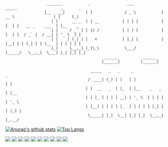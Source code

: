 ```
                  _______           _                ___             _____                   _       _   
                 |__   __|         | |              / _ \           |  __ \                 | |     (_)
                    | |      __ _  | | __          | | | |          | |  | |   __ _    ___  | |__    _ 
                    | |     / _` | | |/ /          | | | |          | |  | |  / _` |  / __| | '_ \  | |
                    | |    | (_| | |   <           | |_| |          | |__| | | (_| | | (__  | | | | | |
                    |_|     \__,_| |_|\_\           \___/           |_____/   \__,_|  \___| |_| |_| |_|
                                           ______           ______                                     
                                          |______|         |______|                  

                                     _____   _   _     _               _     
                                    / ____| (_) | |   | |             | |    
                                   | |  __   _  | |_  | |__    _   _  | |__  
                                   | | |_ | | | | __| | '_ \  | | | | | '_ \ 
                                   | |__| | | | | |_  | | | | | |_| | | |_) |
                                    \_____| |_|  \__| |_| |_|  \__,_| |_.__/  
```

[![Anurag's github stats](https://github-readme-stats.vercel.app/api?username=dlehdgud2380&hide_rank=True)](https://github.com/anuraghazra/github-readme-stats) [![Top Langs](https://github-readme-stats.vercel.app/api/top-langs/?username=dlehdgud2380&layout=compact)](https://github.com/anuraghazra/github-readme-stats)


<img src="https://img.shields.io/badge/Python-3776AB?style=flat&logo=python&logoColor=white"/>  <img src="https://img.shields.io/badge/Javascript-F7DF1E?style=flat&logo=javascript&logoColor=white"/> <img src="https://img.shields.io/badge/HTML5-E34F26?style=flat&logo=HTML5&logoColor=white"/>
<img src="https://img.shields.io/badge/SQLite-003B57?style=flat&logo=SQLite&logoColor=white"/> <img src="https://img.shields.io/badge/MySQL-003B57?style=flat&logo=MySQL&logoColor=white"/>
<img src="https://img.shields.io/badge/Django-092E20?style=flat&logo=Django&logoColor=white"/> <img src="https://img.shields.io/badge/Flask-000000?style=flat&logo=Flask&logoColor=white"/> <img src="https://img.shields.io/badge/Bootstrap-7952B3?style=flat&logo=Bootstrap&logoColor=white"/>
<img src="https://img.shields.io/badge/Docker-2496ED?style=flat&logo=Docker&logoColor=white"/> <img src="https://img.shields.io/badge/Linux-FCC624?style=flat&logo=Linux&logoColor=white"/> 
